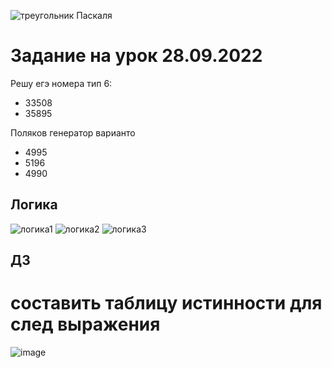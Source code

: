 
![треугольник Паскаля](https://user-images.githubusercontent.com/90249513/192487293-2574c16b-17d0-4082-a833-037cbae6cdb9.png)

# Задание на урок 28.09.2022

Решу егэ номера тип 6:
+ 33508
+ 35895

Поляков генератор варианто
+ 4995
+ 5196
+ 4990

## Логика
![логика1](https://user-images.githubusercontent.com/90249513/193784677-c169a42c-cae1-4d44-bae6-bef829461429.png)
![логика2](https://user-images.githubusercontent.com/90249513/193784701-cb2e669a-6622-4407-bde5-cfad9aa7e7f2.png)
![логика3](https://user-images.githubusercontent.com/90249513/193784720-81ea710d-9ccb-47ea-a8c8-5d2e8b51cfd4.png)

## ДЗ
# составить таблицу истинности для след выражения

![image](https://user-images.githubusercontent.com/90249513/193785487-b3c3723e-8871-4b84-9d87-5227cdaec700.png)

